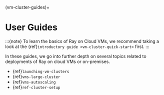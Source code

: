 (vm-cluster-guides)=

# User Guides

:::{note}
To learn the basics of Ray on Cloud VMs, we recommend taking a look
at the {ref}`introductory guide <vm-cluster-quick-start>` first.
:::

In these guides, we go into further depth on several topics related to
deployments of Ray on cloud VMs or on-premises.
* {ref}`launching-vm-clusters`
* {ref}`vms-large-cluster`
* {ref}`vms-autoscaling`
* {ref}`ref-cluster-setup`
